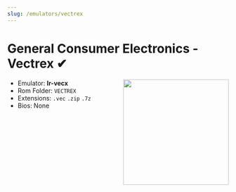 ```yaml
---
slug: /emulators/vectrex
---
```


# General Consumer Electronics - Vectrex ✔

<img src="https://user-images.githubusercontent.com/44569252/188292611-667e2986-7349-41f0-97af-dee83e0e08ba.png" align="right" width="240" />

- Emulator: **lr-vecx**
- Rom Folder: `VECTREX`
- Extensions: `.vec` `.zip` `.7z`
- Bios: None
